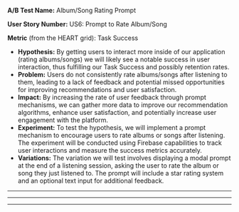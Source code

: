**A/B Test Name:** Album/Song Rating Prompt

**User Story Number:** US6: Prompt to Rate Album/Song

**Metric** (from the HEART grid): Task Success

- **Hypothesis:** By getting users to interact more inside of our application (rating albums/songs) we will likely see a notable success in user interaction, thus fulfilling our Task Success and possibly retention rates.
- **Problem:** Users do not consistently rate albums/songs after listening to them, leading to a lack of feedback and potential missed opportunities for improving recommendations and user satisfaction.
- **Impact:** By increasing the rate of user feedback through prompt mechanisms, we can gather more data to improve our recommendation algorithms, enhance user satisfaction, and potentially increase user engagement with the platform.
- **Experiment:** To test the hypothesis, we will implement a prompt mechanism to encourage users to rate albums or songs after listening. The experiment will be conducted using Firebase capabilities to track user interactions and measure the success metrics accurately.
- **Variations:** The variation we will test involves displaying a modal prompt at the end of a listening session, asking the user to rate the album or song they just listened to. The prompt will include a star rating system and an optional text input for additional feedback. 
___
<!--- replace this text with your user story! (Be sure to delete this comment afterwards!) -->
___
<!--- replace this text with your user story! (Be sure to delete this comment afterwards!) -->
___
<!--- replace this text with your user story! (Be sure to delete this comment afterwards!) -->

